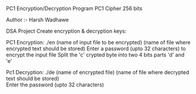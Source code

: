 PC1 Encryption/Decryption Program
PC1 Cipher 256 bits

Author :- Harsh Wadhawe

DSA Project
  Create encryption & decryption keys:

  PC1 Encryption:
	./en (name of input file to be encrypted) (name of file where encrypted text should be stored)
	Enter a password (upto 32 characters) to encrypt the input file
	Split the 'c' crypted byte into two 4 bits parts 'd' and 'e'

  Pc1 Decryption:
	./de (name of encrypted file) (name of file where decrypted text should be stored)  
	Enter the password (upto 32 characters)
